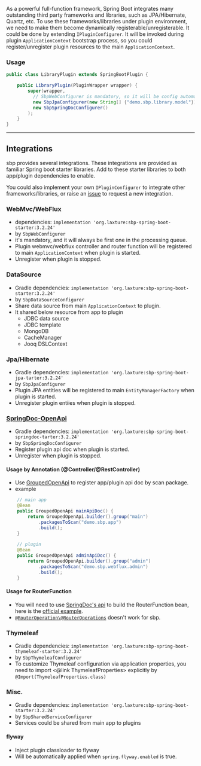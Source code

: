 As a powerful full-function framework, Spring Boot integrates many outstanding third party frameworks and libraries, 
such as JPA/Hibernate, Quartz, etc. To use these frameworks/libraries under plugin environment, we need to make them become
dynamically registerable/unregisterable. It could be done by extending `IPluginConfigurer`. It will be invoked during plugin
`ApplicationContext` bootstrap process, so you could register/unregister plugin resources to the main `ApplicationContext`.

### Usage
```java
public class LibraryPlugin extends SpringBootPlugin {

    public LibraryPlugin(PluginWrapper wrapper) {
        super(wrapper, 
          // SbpWebConfigurer is mandatory, so it will be config automatically.        
          new SbpJpaConfigurer(new String[] {"demo.sbp.library.model"}),
          new SbpSpringDocConfigurer()
        );
    }
}
```

----

## Integrations
sbp provides several integrations. These integrations are provided as familiar Spring boot starter libraries. Add to these
starter libraries to both app/plugin dependencies to enable.

You could also implement your own `IPluginConfigurer` to integrate other frameworks/libraries, 
or raise an [issue](https://github.com/hank-cp/sbp/issues/new) to request a new integration.

### WebMvc/WebFlux
* dependencies: `implementation 'org.laxture:sbp-spring-boot-starter:3.2.24'`
* by `SbpWebConfigurer`
* it's mandatory, and it will always be first one in the processing queue.
* Plugin webmvc/webflux controller and router function will be registered to main `ApplicationContext` when plugin is started.
* Unregister when plugin is stopped.

### DataSource
* Gradle dependencies: `implementation 'org.laxture:sbp-spring-boot-starter:3.2.24'`
* by `SbpDataSourceConfigurer`
* Share data source from main `ApplicationContext` to plugin.
* It shared below resource from app to plugin
  * JDBC data source
  * JDBC template
  * MongoDB
  * CacheManager
  * Jooq DSLContext

### Jpa/Hibernate
* Gradle dependencies: `implementation 'org.laxture:sbp-spring-boot-jpa-tarter:3.2.24'`
* by `SbpJpaConfigurer`
* Plugin JPA entities will be registered to main `EntityManagerFactory` when plugin is started.
* Unregister plugin entiies when plugin is stopped.

### [SpringDoc-OpenApi](https://springdoc.org/v2/)
* Gradle dependencies: `implementation 'org.laxture:sbp-spring-boot-springdoc-tarter:3.2.24'`
* by `SbpSpringDocConfigurer`
* Register plugin api doc when plugin is started.
* Unregister when plugin is stopped.

#### Usage by Annotation (@Controller/@RestController)
* Use [GroupedOpenApi](https://springdoc.org/v2/#how-can-i-define-multiple-openapi-definitions-in-one-spring-boot-project) to register app/plugin api doc by scan package.
* example
```java
    // main app
    @Bean
    public GroupedOpenApi mainApiDoc() {
        return GroupedOpenApi.builder().group("main")
            .packagesToScan("demo.sbp.app")
            .build();
    }
    
    // plugin
    @Bean
    public GroupedOpenApi adminApiDoc() {
        return GroupedOpenApi.builder().group("admin")
            .packagesToScan("demo.sbp.webflux.admin")
            .build();
    }
```

#### Usage for RouterFunction
* You will need to use [SpringDoc's api](https://springdoc.org/v2/#spring-webfluxwebmvc-fn-with-functional-endpoints) to build the RouterFunction bean, here is the
[official example](https://github.com/springdoc/springdoc-openapi/blob/master/springdoc-openapi-webflux-core/src/test/java/test/org/springdoc/api/app90/HelloRouter.java). 
* [`@RouterOperation\@RouterOperations`](https://springdoc.org/v2/#spring-cloud-function-web-support) doesn't work for sbp.

### Thymeleaf
* Gradle dependencies: `implementation 'org.laxture:sbp-spring-boot-thymeleaf-starter:3.2.24'`
* by `SbpThymeleafConfigurer`
* To customize Thymeleaf configuration via application properties, you need to import <@link ThymeleafProperties> explicitly by `@Import(ThymeleafProperties.class)`

### Misc.
* Gradle dependencies: `implementation 'org.laxture:sbp-spring-boot-starter:3.2.24'`
* by `SbpSharedServiceConfigurer`
* Services could be shared from main app to plugins

#### flyway
* Inject plugin classloader to flyway
* Will be automatically applied when `spring.flyway.enabled` is true.